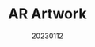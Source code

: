 ---
title: "AR Artwork"
team: "Pabboju Vaishnavi | Agnes Dora R | Khedekar Mansi Santosh | Pooja Kumari"
tags: AR Mobile Unity

video_provider: "youtube"
video_id:

header:
    teaser: /assets/img/projects/2023/course_project_6.jpg

overview: Text describing the project goes here. Text describing the project goes here. Text describing the project goes here. Text describing the project goes here. Text describing the project goes here. Text describing the project goes here. Text describing the project goes here. Text describing the project goes here.


project-link:

active: "yes"
type: "course"
year: "2023"
date: 20230112

---